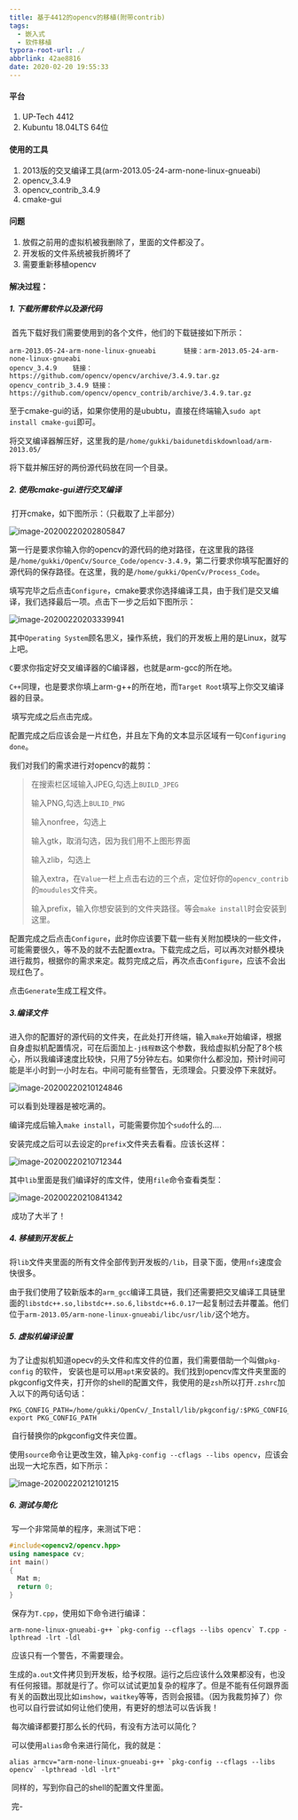 ```yaml
---
title: 基于4412的opencv的移植(附带contrib)
tags:
  - 嵌入式
  - 软件移植
typora-root-url: ./
abbrlink: 42ae8816
date: 2020-02-20 19:55:33
---
```


#### 平台

1. UP-Tech 4412
2. Kubuntu 18.04LTS 64位

#### 使用的工具

1. 2013版的交叉编译工具(arm-2013.05-24-arm-none-linux-gnueabi)
2. opencv_3.4.9
3. opencv_contrib_3.4.9
4. cmake-gui

#### 问题

1. 放假之前用的虚拟机被我删除了，里面的文件都没了。
2. 开发板的文件系统被我折腾坏了
3. 需要重新移植opencv

#### 解决过程：

##### 1. 下载所需软件以及源代码

​		首先下载好我们需要使用到的各个文件，他们的下载链接如下所示：

```
arm-2013.05-24-arm-none-linux-gnueabi		链接：arm-2013.05-24-arm-none-linux-gnueabi
opencv_3.4.9	链接：https://github.com/opencv/opencv/archive/3.4.9.tar.gz
opencv_contrib_3.4.9 链接：https://github.com/opencv/opencv_contrib/archive/3.4.9.tar.gz
```

至于cmake-gui的话，如果你使用的是ububtu，直接在终端输入`sudo apt install cmake-gui`即可。

将交叉编译器解压好，这里我的是`/home/gukki/baidunetdiskdownload/arm-2013.05/`

将下载并解压好的两份源代码放在同一个目录。

##### 2. 使用cmake-gui进行交叉编译

​		打开cmake，如下图所示：（只截取了上半部分）

![image-20200220202805847](/../img/image-20200220202805847.png)

​		第一行是要求你输入你的opencv的源代码的绝对路径，在这里我的路径是`/home/gukki/OpenCv/Source_Code/opencv-3.4.9`，第二行要求你填写配置好的源代码的保存路径。在这里，我的是`/home/gukki/OpenCv/Process_Code`。

​		填写完毕之后点击`Configure`，cmake要求你选择编译工具，由于我们是交叉编译，我们选择最后一项。点击下一步之后如下图所示：

![image-20200220203339941](/../img/image-20200220203339941.png)

​		其中`Operating System`顾名思义，操作系统，我们的开发板上用的是Linux，就写上吧。

`C`要求你指定好交叉编译器的C编译器，也就是arm-gcc的所在地。

`C++`同理，也是要求你填上arm-g++的所在地，而`Target Root`填写上你交叉编译器的目录。

​		填写完成之后点击完成。

​		配置完成之后应该会是一片红色，并且左下角的文本显示区域有一句`Configuring done`。

我们对我们的需求进行对opencv的裁剪：

> 在搜索栏区域输入JPEG,勾选上`BUILD_JPEG`  
>
> 输入PNG,勾选上`BULID_PNG`
>
> 输入nonfree，勾选上
>
> 输入gtk，取消勾选，因为我们用不上图形界面
>
> 输入zlib，勾选上
>
> 输入extra，在`Value`一栏上点击右边的三个点，定位好你的`opencv_contrib`的`moudules`文件夹。
>
> 输入prefix，输入你想安装到的文件夹路径。等会`make install`时会安装到这里。    

​		配置完成之后点击`Configure`，此时你应该要下载一些有关附加模块的一些文件，可能需要很久，等不及的就不去配置extra。下载完成之后，可以再次对额外模块进行裁剪，根据你的需求来定。裁剪完成之后，再次点击`Configure`，应该不会出现红色了。

点击`Generate`生成工程文件。  

##### 3.编译文件

​		进入你的配置好的源代码的文件夹，在此处打开终端，输入`make`开始编译，根据自身虚拟机配置情况，可在后面加上`-j线程数`这个参数，我给虚拟机分配了8个核心，所以我编译速度比较快，只用了5分钟左右。如果你什么都没加，预计时间可能是半小时到一小时左右。中间可能有些警告，无须理会。只要没停下来就好。

![image-20200220210124846](/../img/image-20200220210124846.png)

可以看到处理器是被吃满的。  

​		编译完成后输入`make install`，可能需要你加个`sudo`什么的....

​		安装完成之后可以去设定的`prefix`文件夹去看看。应该长这样：

![image-20200220210712344](/../img/image-20200220210712344.png)

​		其中`lib`里面是我们编译好的库文件，使用`file`命令查看类型：

![image-20200220210841342](/../img/image-20200220210841342.png)

​		成功了大半了！

##### 4. 移植到开发板上

​		将`lib`文件夹里面的所有文件全部传到开发板的`/lib`，目录下面，使用`nfs`速度会快很多。

​		由于我们使用了较新版本的`arm_gcc`编译工具链，我们还需要把交叉编译工具链里面的`libstdc++.so,libstdc++.so.6,libstdc++6.0.17`一起复制过去并覆盖。他们位于`arm-2013.05/arm-none-linux-gnueabi/libc/usr/lib/`这个地方。

##### 5. 虚拟机编译设置

​		为了让虚拟机知道opecv的头文件和库文件的位置，我们需要借助一个叫做`pkg-config` 的软件， 安装也是可以用`apt`来安装的。我们找到opencv库文件夹里面的pkgconfig文件夹，打开你的shell的配置文件，我使用的是`zsh`所以打开`.zshrc`加入以下的两句话句话：

```
PKG_CONFIG_PATH=/home/gukki/OpenCv/_Install/lib/pkgconfig/:$PKG_CONFIG_PATH
export PKG_CONFIG_PATH
```

​		自行替换你的pkgconfig文件夹位置。

​		使用`source`命令让更改生效，输入`pkg-config --cflags --libs opencv`，应该会出现一大坨东西，如下所示：

![image-20200220212101215](/../img/image-20200220212101215.png)

##### 6. 测试与简化

​		写一个非常简单的程序，来测试下吧：

```c++
#include<opencv2/opencv.hpp>
using namespace cv;
int main()
{
  Mat m;
  return 0;
}
```

​		保存为`T.cpp`，使用如下命令进行编译：

```shell
arm-none-linux-gnueabi-g++ `pkg-config --cflags --libs opencv` T.cpp -lpthread -lrt -ldl 
```

​		应该只有一个警告，不需要理会。

​		生成的`a.out`文件拷贝到开发板，给予权限。运行之后应该什么效果都没有，也没有任何报错。那就是行了。你可以试试更加复杂的程序了。但是不能有任何跟界面有关的函数出现比如`imshow`，`waitkey`等等，否则会报错。（因为我裁剪掉了）你也可以自行尝试如何让他们使用，有更好的想法可以告诉我！

​		每次编译都要打那么长的代码，有没有方法可以简化？

​		可以使用`alias`命令来进行简化，我的就是：

```shell
alias armcv="arm-none-linux-gnueabi-g++ `pkg-config --cflags --libs opencv` -lpthread -ldl -lrt"
```

​		同样的，写到你自己的shell的配置文件里面。

​		完-

​		